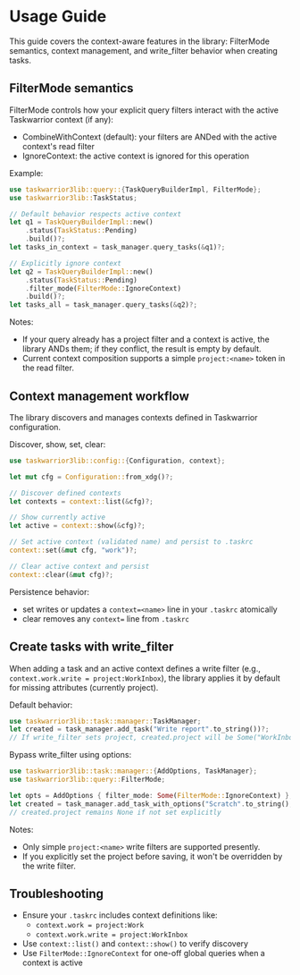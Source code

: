 # Usage Guide

This guide covers the context-aware features in the library: FilterMode semantics, context management, and write_filter behavior when creating tasks.

## FilterMode semantics

FilterMode controls how your explicit query filters interact with the active Taskwarrior context (if any):

- CombineWithContext (default): your filters are ANDed with the active context's read filter
- IgnoreContext: the active context is ignored for this operation

Example:

```rust
use taskwarrior3lib::query::{TaskQueryBuilderImpl, FilterMode};
use taskwarrior3lib::TaskStatus;

// Default behavior respects active context
let q1 = TaskQueryBuilderImpl::new()
    .status(TaskStatus::Pending)
    .build()?;
let tasks_in_context = task_manager.query_tasks(&q1)?;

// Explicitly ignore context
let q2 = TaskQueryBuilderImpl::new()
    .status(TaskStatus::Pending)
    .filter_mode(FilterMode::IgnoreContext)
    .build()?;
let tasks_all = task_manager.query_tasks(&q2)?;
```

Notes:
- If your query already has a project filter and a context is active, the library ANDs them; if they conflict, the result is empty by default.
- Current context composition supports a simple `project:<name>` token in the read filter.

## Context management workflow

The library discovers and manages contexts defined in Taskwarrior configuration.

Discover, show, set, clear:

```rust
use taskwarrior3lib::config::{Configuration, context};

let mut cfg = Configuration::from_xdg()?;

// Discover defined contexts
let contexts = context::list(&cfg)?;

// Show currently active
let active = context::show(&cfg)?;

// Set active context (validated name) and persist to .taskrc
context::set(&mut cfg, "work")?;

// Clear active context and persist
context::clear(&mut cfg)?;
```

Persistence behavior:
- set writes or updates a `context=<name>` line in your `.taskrc` atomically
- clear removes any `context=` line from `.taskrc`

## Create tasks with write_filter

When adding a task and an active context defines a write filter (e.g., `context.work.write = project:WorkInbox`), the library applies it by default for missing attributes (currently project).

Default behavior:

```rust
use taskwarrior3lib::task::manager::TaskManager;
let created = task_manager.add_task("Write report".to_string())?;
// If write_filter sets project, created.project will be Some("WorkInbox")
```

Bypass write_filter using options:

```rust
use taskwarrior3lib::task::manager::{AddOptions, TaskManager};
use taskwarrior3lib::query::FilterMode;

let opts = AddOptions { filter_mode: Some(FilterMode::IgnoreContext) };
let created = task_manager.add_task_with_options("Scratch".to_string(), opts)?;
// created.project remains None if not set explicitly
```

Notes:
- Only simple `project:<name>` write filters are supported presently.
- If you explicitly set the project before saving, it won't be overridden by the write filter.

## Troubleshooting

- Ensure your `.taskrc` includes context definitions like:
  - `context.work = project:Work`
  - `context.work.write = project:WorkInbox`
- Use `context::list()` and `context::show()` to verify discovery
- Use `FilterMode::IgnoreContext` for one-off global queries when a context is active
